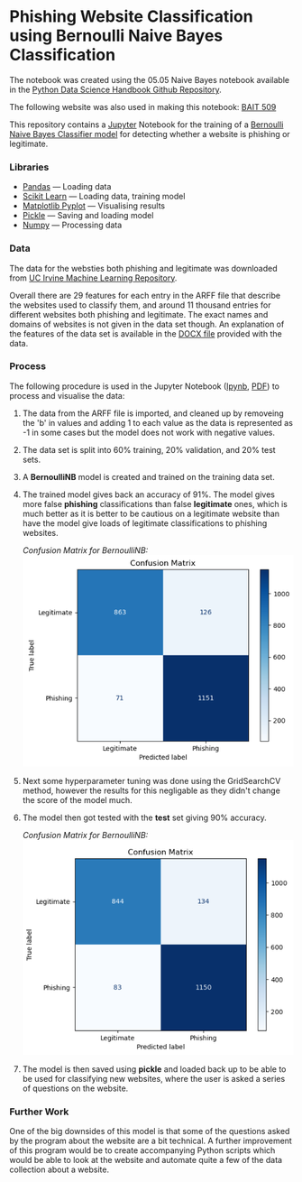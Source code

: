 # Phishing Website Classification using Bernoulli Naive Bayes Classification

The notebook was created using the 05.05 Naive Bayes notebook available in the [Python Data Science Handbook Github Repository](https://github.com/jakevdp/PythonDataScienceHandbook).

The following website was also used in making this notebook: [BAIT 509](https://bait509-ubc.github.io/BAIT509/lectures/lecture6.html)

This repository contains a [Jupyter](https://jupyter.org/) Notebook for the training of a [Bernoulli Naive Bayes Classifier model](https://scikit-learn.org/stable/modules/naive_bayes.html#bernoulli-naive-bayes) for detecting whether a website is phishing or legitimate.

### Libraries

- [Pandas](https://pandas.pydata.org/) — Loading data
- [Scikit Learn](https://scikit-learn.org/stable/) — Loading data, training model
- [Matplotlib Pyplot](https://matplotlib.org/stable/) — Visualising results
- [Pickle](https://docs.python.org/3/library/pickle.html) — Saving and loading model
- [Numpy](https://numpy.org/) — Processing data

### Data

The data for the websties both phishing and legitimate was downloaded from [UC Irvine Machine Learning Repository](https://archive.ics.uci.edu/dataset/327/phishing+websites).

Overall there are 29 features for each entry in the ARFF file that describe the websites used to classify them, and around 11 thousand entries for different websites both phishing and legitimate. The exact names and domains of websites is not given in the data set though. An explanation of the features of the data set is available in the [DOCX file](phishing_websites_data/Phishing%20Websites%20Features.docx) provided with the data.

### Process

The following procedure is used in the Jupyter Notebook ([Ipynb](Notebooks/naive_bayes_phishing_classification.ipynb), [PDF](Notebooks/naive_bayes_phishing_classification.pdf)) to process and visualise the data:

1. The data from the ARFF file is imported, and cleaned up by removeing the 'b' in values and adding 1 to each value as the data is represented as -1 in some cases but the model does not work with negative values.
2. The data set is split into 60% training, 20% validation, and 20% test sets.
3. A **BernoulliNB** model is created and trained on the training data set.
4. The trained model gives back an accuracy of 91%. The model gives more false **phishing** classifications than false **legitimate** ones, which is much better as it is better to be cautious on a legitimate website than have the model give loads of legitimate classifications to phishing websites.

   _Confusion Matrix for BernoulliNB:_  
   ![Confusion Matrix](Images/bernoulli_nb_confusion_matrix.png)

5. Next some hyperparameter tuning was done using the GridSearchCV method, however the results for this negligable as they didn't change the score of the model much.
6. The model then got tested with the **test** set giving 90% accuracy.

   _Confusion Matrix for BernoulliNB:_  
   ![Confusion Matrix](Images/bernoulli_nb_confusion_matrix_2.png)

7. The model is then saved using **pickle** and loaded back up to be able to be used for classifying new websites, where the user is asked a series of questions on the website.

### Further Work

One of the big downsides of this model is that some of the questions asked by the program about the website are a bit technical. A further improvement of this program would be to create accompanying Python scripts which would be able to look at the website and automate quite a few of the data collection about a website.

